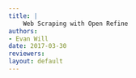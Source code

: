 ```yaml
---
title: |
    Web Scraping with Open Refine
authors:
- Evan Will
date: 2017-03-30
reviewers:
layout: default
---
```

